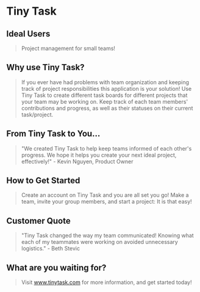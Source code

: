 # Tiny Task #
 
## Ideal Users ##
  > Project management for small teams!

## Why use Tiny Task? ##
  > If you ever have had problems with team organization and keeping track of project responsibilities this application is your solution!
  > Use Tiny Task to create different task boards for different projects that your team may be working on.
  > Keep track of each team members' contributions and progress, as well as their statuses on their current task/project.

## From Tiny Task to You... ##
  > "We created Tiny Task to help keep teams informed of each other's progress. We hope it helps you create your next ideal project, effectively!" - Kevin Nguyen, Product Owner

## How to Get Started ##
  > Create an account on Tiny Task and you are all set you go! Make a team, invite your group members, and start a project: It is that easy! 

## Customer Quote ##
  > "Tiny Task changed the way my team communicated! Knowing what each of my teammates were working on avoided unnecessary logistics." - Beth Stevic

## What are you waiting for? ##
  > Visit www.tinytask.com for more information, and get started today!

